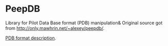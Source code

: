 PeepDB
======

Library for Pilot Data Base format (PDB) manipulation&
Original source got from http://only.mawhrin.net/~alexey/peepdb/.

[PDB format description](pdb.txt).
